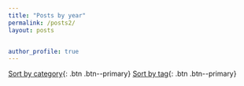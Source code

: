 ```yaml
---
title: "Posts by year"
permalink: /posts2/
layout: posts


author_profile: true
---
```

[Sort by category](/categories){: .btn .btn--primary} [Sort by tag](/tags){: .btn .btn--primary}

